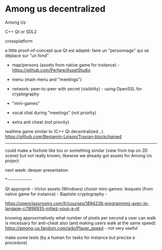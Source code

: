 # Among us decentralized
Among Us

C++ Qt or SDL2

crossplatform

a little proof-of-concept que Qt est adapté: faire un "personnage" qui se déplace sur "un fond"

- map/persons (assets from native game for instance) - https://github.com/Perfare/AssetStudio
- menu (main menu and "meetings")
- network: peer-to-peer with secret (visibility) - using OpenSSL for cryptography
- "mini-games"

- vocal chat during "meetings" (not priority)
- extra anti cheat (not priority)

realtime game similar to (C++ Qt decentralized...) https://github.com/Benjamin-Loison/Travian-blockchained

-----------

could make a foxhole like too or something similar (view from top on 2D scene) but not really known, likewise we already got assets for Among Us project

next week: deeper presentation


*-------------

Qt approprié - Victor
assets (Windows) choisir
mini-games: lesquels (from native game for instance) - Baptiste
cryptography - 

https://openclassrooms.com/fr/courses/1894236-programmez-avec-le-langage-c/1898935-initiez-vous-a-qt

knowing approximatively what number of pixels per second a user can walk is necessary for anti-cheat also (and making users walk at the same speed)
https://among-us.fandom.com/wiki/Player_speed - not very useful

make some tests (by a human for tasks for instance but precise a procedure)
